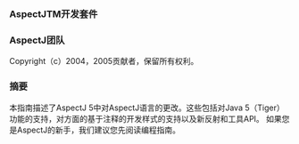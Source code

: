 ### AspectJTM开发套件 ###

### AspectJ团队 ###

Copyright（c）2004，2005贡献者，保留所有权利。

### 摘要 ###

本指南描述了AspectJ 5中对AspectJ语言的更改。这些包括对Java 5（Tiger）功能的支持，对方面的基于注释的开发样式的支持以及新反射和工具API。 如果您是AspectJ的新手，我们建议您先阅读编程指南。